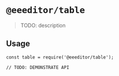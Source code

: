 # `@eeeditor/table`

> TODO: description

## Usage

```
const table = require('@eeeditor/table');

// TODO: DEMONSTRATE API
```

